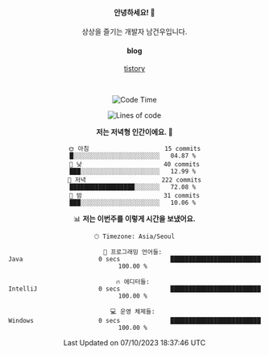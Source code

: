 <!--
  **curiousKidd/curiousKidd** is a ✨ _special_ ✨ repository because its `README.md` (this file) appears on your GitHub profile.

  Here are some ideas to get you started:

  - 🔭 I’m currently working on ...
  - 🌱 I’m currently learning ...
  - 👯 I’m looking to collaborate on ...
  - 🤔 I’m looking for help with ...
  - 💬 Ask me about ...
  - 📫 How to reach me: ...
  - 😄 Pronouns: ...
  - ⚡ Fun fact: ...
  -->
<div align="center">
 
  #### 안녕하세요! 👋
  상상을 즐기는 개발자 남건우입니다.
  <br />
  
  #### blog
  [tistory](https://curiouskidd.tistory.com/)
  
  <br />

<!--START_SECTION:waka-->
![Code Time](http://img.shields.io/badge/Code%20Time-32%20hrs%2058%20mins-blue)

![Lines of code](https://img.shields.io/badge/%EC%A0%80%EB%8A%94%20%EC%97%AC%ED%83%9C%EA%B9%8C%EC%A7%80%20-4.8%20million%20%EC%A4%84%EC%9D%98%20%EC%BD%94%EB%93%9C%EB%A5%BC%20%EC%9E%91%EC%84%B1%ED%96%88%EC%96%B4%EC%9A%94.-blue)

**저는 저녁형 인간이에요. 🦉** 

```text
🌞 아침                     15 commits          █░░░░░░░░░░░░░░░░░░░░░░░░   04.87 % 
🌆 낮　                     40 commits          ███░░░░░░░░░░░░░░░░░░░░░░   12.99 % 
🌃 저녁                     222 commits         ██████████████████░░░░░░░   72.08 % 
🌙 밤　                     31 commits          ███░░░░░░░░░░░░░░░░░░░░░░   10.06 % 
```


📊 **저는 이번주를 이렇게 시간을 보냈어요.** 

```text
🕑︎ Timezone: Asia/Seoul

💬 프로그래밍 언어들: 
Java                     0 secs              █████████████████████████   100.00 % 

🔥 에디터들: 
IntelliJ                 0 secs              █████████████████████████   100.00 % 

💻 운영 체제들: 
Windows                  0 secs              █████████████████████████   100.00 % 
```


 Last Updated on 07/10/2023 18:37:46 UTC
<!--END_SECTION:waka-->
  
<!--   ### :sparkles: Tech Stack  -->
<!--   <div class="stack"> -->
<!--     <p> -->
<!--       <img src="https://img.shields.io/badge/Java-007396?style=flat-square&logo=Java&logoColor=white"/></a>&nbsp  -->
<!--       <img src="https://img.shields.io/badge/Javascript-ffb13b?style=flat-square&logo=javascript&logoColor=white"/></a>&nbsp  -->
<!--       <img src="https://img.shields.io/badge/SpringBoot-6DB33F?style=flat-square&logo=Spring&logoColor=white"/></a>&nbsp  -->
<!--       <img src="https://img.shields.io/badge/Vue.js-4FC08D?style=flat&logo=vue-dot-js&logoColor=white"/></a>&nbsp -->
<!--       <img src="https://img.shields.io/badge/Gradle-6799FF?style=flat-square&logo=Gradle&logoColor=white"/></a>&nbsp  -->
<!--       <img src="https://img.shields.io/badge/Oracle-DB3552?style=flat-square&logo=Oracle&logoColor=white"/></a>&nbsp  -->
<!--       <img src="https://img.shields.io/badge/css-1572B6?style=flat-square&logo=css3&logoColor=white"/></a>&nbsp  -->
<!--       <img src="https://img.shields.io/badge/html-d14836?style=flat-square&logo=html5&logoColor=white"/></a>&nbsp  -->
<!--       <img src="https://img.shields.io/badge/Git-F05032?style=flat&logo=Git&logoColor=white"/></a> -->
<!--     </p> -->
<!--   </div>  -->
 
<!--   ![curiousKidd's github stats](https://github-readme-stats.vercel.app/api?username=curiousKidd&show_icons=true&theme=chartreuse-dark) -->
</div>

